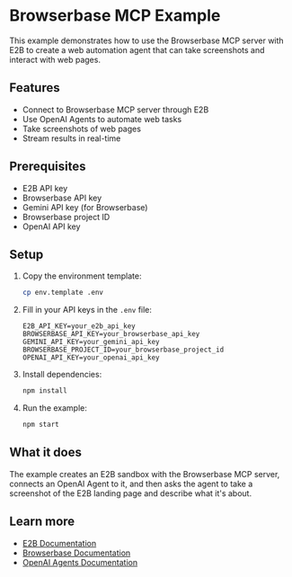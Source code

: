 # Browserbase MCP Example

This example demonstrates how to use the Browserbase MCP server with E2B to create a web automation agent that can take screenshots and interact with web pages.

## Features

- Connect to Browserbase MCP server through E2B
- Use OpenAI Agents to automate web tasks
- Take screenshots of web pages
- Stream results in real-time

## Prerequisites

- E2B API key
- Browserbase API key
- Gemini API key (for Browserbase)
- Browserbase project ID
- OpenAI API key

## Setup

1. Copy the environment template:
   ```bash
   cp env.template .env
   ```

2. Fill in your API keys in the `.env` file:
   ```
   E2B_API_KEY=your_e2b_api_key
   BROWSERBASE_API_KEY=your_browserbase_api_key
   GEMINI_API_KEY=your_gemini_api_key
   BROWSERBASE_PROJECT_ID=your_browserbase_project_id
   OPENAI_API_KEY=your_openai_api_key
   ```

3. Install dependencies:
   ```bash
   npm install
   ```

4. Run the example:
   ```bash
   npm start
   ```

## What it does

The example creates an E2B sandbox with the Browserbase MCP server, connects an OpenAI Agent to it, and then asks the agent to take a screenshot of the E2B landing page and describe what it's about.

## Learn more

- [E2B Documentation](https://e2b.dev/docs)
- [Browserbase Documentation](https://browserbase.com)
- [OpenAI Agents Documentation](https://platform.openai.com/docs/agents)
